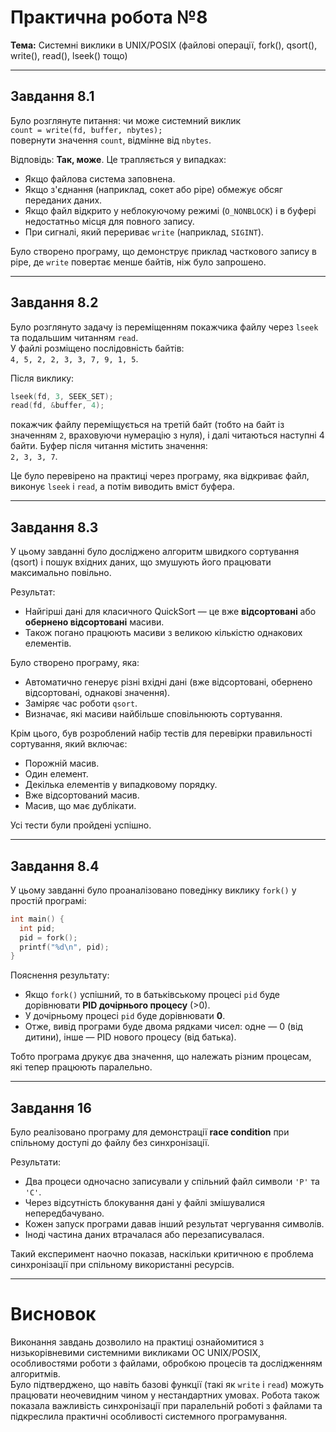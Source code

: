 # Практична робота №8 
**Тема:** Системні виклики в UNIX/POSIX (файлові операції, fork(), qsort(), write(), read(), lseek() тощо)

---

## Завдання 8.1

Було розглянуте питання: чи може системний виклик  
`count = write(fd, buffer, nbytes);`  
повернути значення `count`, відмінне від `nbytes`.  

Відповідь: **Так, може**. Це трапляється у випадках:
- Якщо файлова система заповнена.
- Якщо з'єднання (наприклад, сокет або pipe) обмежує обсяг переданих даних.
- Якщо файл відкрито у неблокуючому режимі (`O_NONBLOCK`) і в буфері недостатньо місця для повного запису.
- При сигналі, який перериває `write` (наприклад, `SIGINT`).

Було створено програму, що демонструє приклад часткового запису в pipe, де `write` повертає менше байтів, ніж було запрошено.

---

## Завдання 8.2

Було розглянуто задачу із переміщенням покажчика файлу через `lseek` та подальшим читанням `read`.  
У файлі розміщено послідовність байтів:  
`4, 5, 2, 2, 3, 3, 7, 9, 1, 5`.

Після виклику:  
```c
lseek(fd, 3, SEEK_SET);
read(fd, &buffer, 4);
```  
покажчик файлу переміщується на третій байт (тобто на байт із значенням `2`, враховуючи нумерацію з нуля), і далі читаються наступні 4 байти. Буфер після читання містить значення:  
`2, 3, 3, 7`.

Це було перевірено на практиці через програму, яка відкриває файл, виконує `lseek` і `read`, а потім виводить вміст буфера.

---

## Завдання 8.3

У цьому завданні було досліджено алгоритм швидкого сортування (qsort) і пошук вхідних даних, що змушують його працювати максимально повільно.  

Результат:
- Найгірші дані для класичного QuickSort — це вже **відсортовані** або **обернено відсортовані** масиви.
- Також погано працюють масиви з великою кількістю однакових елементів.

Було створено програму, яка:
- Автоматично генерує різні вхідні дані (вже відсортовані, обернено відсортовані, однакові значення).
- Заміряє час роботи `qsort`.
- Визначає, які масиви найбільше сповільнюють сортування.

Крім цього, був розроблений набір тестів для перевірки правильності сортування, який включає:
- Порожній масив.
- Один елемент.
- Декілька елементів у випадковому порядку.
- Вже відсортований масив.
- Масив, що має дублікати.

Усі тести були пройдені успішно.

---

## Завдання 8.4

У цьому завданні було проаналізовано поведінку виклику `fork()` у простій програмі:

```c
int main() {
  int pid;
  pid = fork();
  printf("%d\n", pid);
}
```

Пояснення результату:  
- Якщо `fork()` успішний, то в батьківському процесі `pid` буде дорівнювати **PID дочірнього процесу** (>0).
- У дочірньому процесі `pid` буде дорівнювати **0**.
- Отже, вивід програми буде двома рядками чисел: одне — 0 (від дитини), інше — PID нового процесу (від батька).

Тобто програма друкує два значення, що належать різним процесам, які тепер працюють паралельно.

---

## Завдання 16

Було реалізовано програму для демонстрації **race condition** при спільному доступі до файлу без синхронізації.

Результати:
- Два процеси одночасно записували у спільний файл символи `'P'` та `'C'`.
- Через відсутність блокування дані у файлі змішувалися непередбачувано.
- Кожен запуск програми давав інший результат чергування символів.
- Іноді частина даних втрачалася або перезаписувалася.

Такий експеримент наочно показав, наскільки критичною є проблема синхронізації при спільному використанні ресурсів.

---

# Висновок

Виконання завдань дозволило на практиці ознайомитися з низькорівневими системними викликами ОС UNIX/POSIX, особливостями роботи з файлами, обробкою процесів та дослідженням алгоритмів.  
Було підтверджено, що навіть базові функції (такі як `write` і `read`) можуть працювати неочевидним чином у нестандартних умовах. Робота також показала важливість синхронізації при паралельній роботі з файлами та підкреслила практичні особливості системного програмування.
